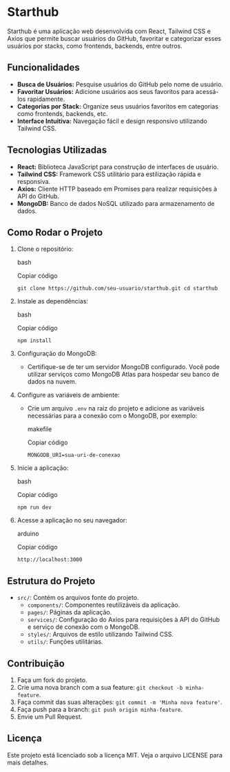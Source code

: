 # Starthub

Starthub é uma aplicação web desenvolvida com React, Tailwind CSS e Axios que permite buscar usuários do GitHub, favoritar e categorizar esses usuários por stacks, como frontends, backends, entre outros.

## Funcionalidades

-   **Busca de Usuários:** Pesquise usuários do GitHub pelo nome de usuário.
-   **Favoritar Usuários:** Adicione usuários aos seus favoritos para acessá-los rapidamente.
-   **Categorias por Stack:** Organize seus usuários favoritos em categorias como frontends, backends, etc.
-   **Interface Intuitiva:** Navegação fácil e design responsivo utilizando Tailwind CSS.

## Tecnologias Utilizadas

-   **React:** Biblioteca JavaScript para construção de interfaces de usuário.
-   **Tailwind CSS:** Framework CSS utilitário para estilização rápida e responsiva.
-   **Axios:** Cliente HTTP baseado em Promises para realizar requisições à API do GitHub.
-   **MongoDB:** Banco de dados NoSQL utilizado para armazenamento de dados.

## Como Rodar o Projeto

1.  Clone o repositório:
    
    bash
    
    Copiar código
    
    `git clone https://github.com/seu-usuario/starthub.git
    cd starthub` 
    
2.  Instale as dependências:
    
    bash
    
    Copiar código
    
    `npm install` 
    
3.  Configuração do MongoDB:
    
    -   Certifique-se de ter um servidor MongoDB configurado. Você pode utilizar serviços como MongoDB Atlas para hospedar seu banco de dados na nuvem.
4.  Configure as variáveis de ambiente:
    
    -   Crie um arquivo `.env` na raiz do projeto e adicione as variáveis necessárias para a conexão com o MongoDB, por exemplo:
        
        makefile
        
        Copiar código
        
        `MONGODB_URI=sua-uri-de-conexao` 
        
5.  Inicie a aplicação:
    
    bash
    
    Copiar código
    
    `npm run dev` 
    
6.  Acesse a aplicação no seu navegador:
    
    arduino
    
    Copiar código
    
    `http://localhost:3000` 
    

## Estrutura do Projeto

-   `src/`: Contém os arquivos fonte do projeto.
    -   `components/`: Componentes reutilizáveis da aplicação.
    -   `pages/`: Páginas da aplicação.
    -   `services/`: Configuração do Axios para requisições à API do GitHub e serviço de conexão com o MongoDB.
    -   `styles/`: Arquivos de estilo utilizando Tailwind CSS.
    -   `utils/`: Funções utilitárias.

## Contribuição

1.  Faça um fork do projeto.
2.  Crie uma nova branch com a sua feature: `git checkout -b minha-feature`.
3.  Faça commit das suas alterações: `git commit -m 'Minha nova feature'`.
4.  Faça push para a branch: `git push origin minha-feature`.
5.  Envie um Pull Request.

## Licença

Este projeto está licenciado sob a licença MIT. Veja o arquivo LICENSE para mais detalhes.